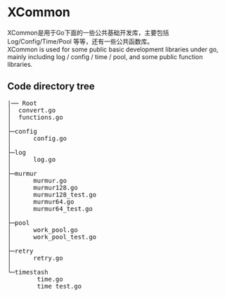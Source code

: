 # XCommon
XCommon是用于Go下面的一些公共基础开发库，主要包括 Log/Config/Time/Pool 等等，还有一些公共函数库。
<br />XCommon is used for some public basic development libraries under go, mainly including log / config / time / pool, and some public function libraries.

## Code directory tree


<pre>
|── Root
│  convert.go
│  functions.go
│
├─config
│      config.go
│
├─log
│      log.go
│
├─murmur
│      murmur.go
│      murmur128.go
│      murmur128_test.go
│      murmur64.go
│      murmur64_test.go
│
├─pool
│      work_pool.go
│      work_pool_test.go
│
├─retry
│      retry.go
│
└─timestash
        time.go
        time_test.go
</pre>

